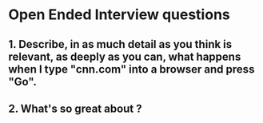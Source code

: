 # Open Ended Interview questions

## 1. Describe, in as much detail as you think is relevant, as deeply as you can, what happens when I type "cnn.com" into a browser and press "Go".

## 2. What's so great about <cool web technology of the day>?